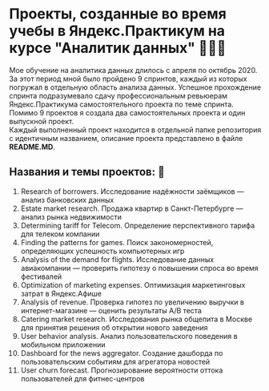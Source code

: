  # Проекты, созданные во время учебы в Яндекс.Практикум на курсе "Аналитик данных"  👩🏻‍💻  
 
 Мое обучение на аналитика данных длилось с апреля по октябрь 2020. За этот период мной было пройдено 9 спринтов, каждый из которых погружал в отдельную область анализа данных. Успешное прохождение спринта подразумевало сдачу профессиональным ревьюерам Яндекс.Практикума самостоятельного проекта по теме спринта. Помимо 9 проектов я создала два самостоятельных проекта и один выпускной проект.    
 Каждый выполненный проект находится в отдельной папке репозитория с идентичным названием, описание проекта представлено в файле **README.MD**.   
 
 ## Названия и темы проектов: 🚀   
 1. Research of borrowers. Исследование надёжности заёмщиков — анализ банковских данных   
 2. Estate market research. Продажа квартир в Санкт-Петербурге — анализ рынка недвижимости   
 3. Determining tariff for Telecom. Определение перспективного тарифа для телеком компании   
 4. Finding the patterns for games. Поиск закономерностей, определяющих успешность компьютерных игр    
 5. Analysis of the demand for flights. Исследование данных авиакомпании — проверить гипотезу о повышении спроса во время фестивалей   
 6. Optimization of marketing expenses. Оптимизация маркетинговых затрат в Яндекс.Афише   
 7. Analysis of revenue. Проверка гипотез по увеличению выручки в интернет-магазине — оценить результаты A/B теста   
 8. Catering market research. Исследования рынка общепита в Москве для принятия решения об открытии нового заведения   
 9. User behavior analysis. Анализ пользовательского поведения в мобильном приложении   
 10. Dashboard for the news aggregator. Создание дашборда по пользовательским событиям для агрегатора новостей     
 11. User churn forecast. Прогнозирование вероятности оттока пользователей для фитнес-центров
